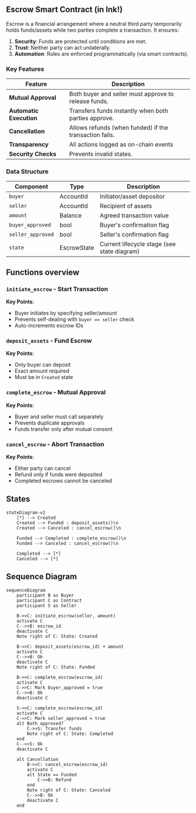 ## Escrow Smart Contract (in Ink!)

Escrow is a financial arrangement where a neutral third party temporarily holds funds/assets while two parties complete a transaction. It ensures:  

1. **Security**: Funds are protected until conditions are met.  
2. **Trust**: Neither party can act unilaterally.  
3. **Automation**: Rules are enforced programmatically (via smart contracts).  

### Key Features

| Feature                 | Description                                            |  
|-------------------------|--------------------------------------------------------|  
| **Mutual Approval**     | Both buyer and seller must approve to release funds.   |  
| **Automatic Execution** | Transfers funds instantly when both parties approve.   |  
| **Cancellation**        | Allows refunds (when funded) if the transaction fails. |  
| **Transparency**        | All actions logged as on-chain events                  |  
| **Security Checks**     | Prevents invalid states.                               |  

### Data Structure

| Component          | Type         | Description                                  |
|--------------------|--------------|----------------------------------------------|
| `buyer`            | AccountId    | Initiator/asset depositor                    |
| `seller`           | AccountId    | Recipient of assets                          |
| `amount`           | Balance      | Agreed transaction value                     |
| `buyer_approved`   | bool         | Buyer's confirmation flag                    |
| `seller_approved`  | bool         | Seller's confirmation flag                   |
| `state`            | EscrowState  | Current lifecycle stage (see state diagram)  |

## Functions overview

### `initiate_escrow` - Start Transaction

**Key Points**:

- Buyer initiates by specifying seller/amount
- Prevents self-dealing with `buyer == seller` check
- Auto-increments escrow IDs

### `deposit_assets` - Fund Escrow

**Key Points**:

- Only buyer can deposit
- Exact amount required
- Must be in `Created` state

### `complete_escrow` - Mutual Approval

**Key Points**:

- Buyer and seller must call separately
- Prevents duplicate approvals
- Funds transfer only after mutual consent

### `cancel_escrow` - Abort Transaction

**Key Points**:

- Either party can cancel
- Refund only if funds were deposited
- Completed escrows cannot be canceled

## States

```mermaid
stateDiagram-v2
    [*] --> Created
    Created --> Funded : deposit_assets()\n
    Created --> Canceled : cancel_escrow()\n
    
    Funded --> Completed : complete_escrow()\n
    Funded --> Canceled : cancel_escrow()\n
    
    Completed --> [*]
    Canceled --> [*]
```

## Sequence Diagram

```mermaid
sequenceDiagram
    participant B as Buyer
    participant C as Contract
    participant S as Seller

    B->>C: initiate_escrow(seller, amount)
    activate C
    C-->>B: escrow_id
    deactivate C
    Note right of C: State: Created

    B->>C: deposit_assets(escrow_id) + amount
    activate C
    C-->>B: Ok
    deactivate C
    Note right of C: State: Funded

    B->>C: complete_escrow(escrow_id)
    activate C
    C->>C: Mark buyer_approved = true
    C-->>B: Ok
    deactivate C

    S->>C: complete_escrow(escrow_id)
    activate C
    C->>C: Mark seller_approved = true
    alt Both approved?
        C->>S: Transfer funds
        Note right of C: State: Completed
    end
    C-->>S: Ok
    deactivate C

    alt Cancellation
        B->>C: cancel_escrow(escrow_id)
        activate C
        alt State == Funded
            C->>B: Refund
        end
        Note right of C: State: Canceled
        C-->>B: Ok
        deactivate C
    end
```
